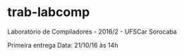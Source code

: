 # trab-labcomp
Laboratório de Compiladores - 2016/2 - UFSCar Sorocaba

Primeira entrega
Data: 21/10/16 às 14h
